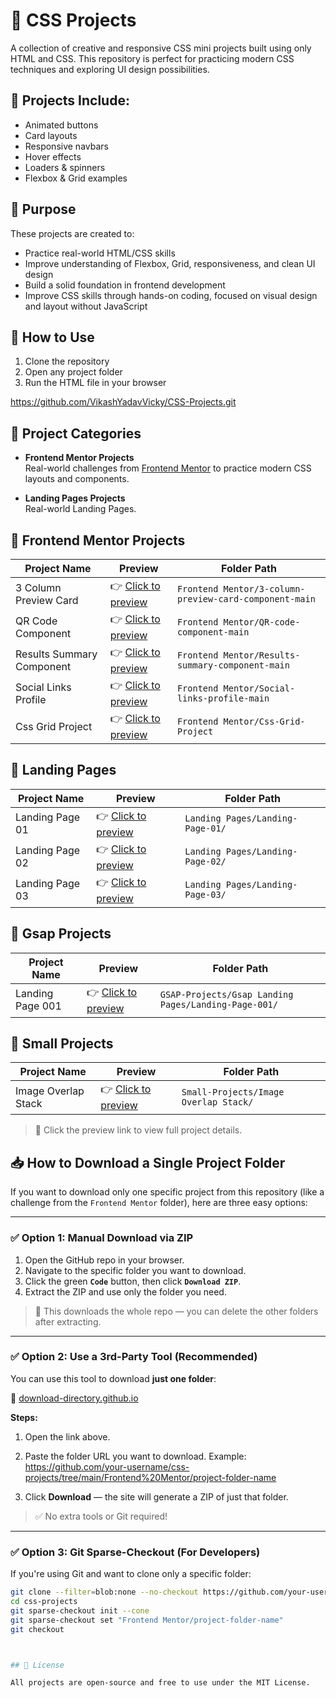 # 🎨 CSS Projects

A collection of creative and responsive CSS mini projects built using only HTML and CSS. This repository is perfect for practicing modern CSS techniques and exploring UI design possibilities.

## 📁 Projects Include:
- Animated buttons
- Card layouts
- Responsive navbars
- Hover effects
- Loaders & spinners
- Flexbox & Grid examples

## 🧠 Purpose

These projects are created to:
- Practice real-world HTML/CSS skills  
- Improve understanding of Flexbox, Grid, responsiveness, and clean UI design  
- Build a solid foundation in frontend development  
- Improve CSS skills through hands-on coding, focused on visual design and layout without JavaScript

## 📌 How to Use
1. Clone the repository  
2. Open any project folder  
3. Run the HTML file in your browser  

https://github.com/VikashYadavVicky/CSS-Projects.git

## 📁 Project Categories

- **Frontend Mentor Projects**  
  Real-world challenges from [Frontend Mentor](https://www.frontendmentor.io/) to practice modern CSS layouts and components.

- **Landing Pages Projects**  
  Real-world Landing Pages.

## 💼 Frontend Mentor Projects

| Project Name                          | Preview                                                  | Folder Path                                               |
|--------------------------------------|-----------------------------------------------------------|------------------------------------------------------------|
| 3 Column Preview Card                | 👉 [Click to preview](Frontend%20Mentor/3-column-preview-card-component-main/README.md) | `Frontend Mentor/3-column-preview-card-component-main`     |
| QR Code Component                    | 👉 [Click to preview](Frontend%20Mentor/QR-code-component-main/README.md)                | `Frontend Mentor/QR-code-component-main`                  |
| Results Summary Component            | 👉 [Click to preview](Frontend%20Mentor/Results-summary-component-main/README.md)         | `Frontend Mentor/Results-summary-component-main`           |
| Social Links Profile                 | 👉 [Click to preview](Frontend%20Mentor/Social-links-profile-main/Social-links-profile-main/README.md)              | `Frontend Mentor/Social-links-profile-main`                |
| Css Grid Project                     | 👉 [Click to preview](Frontend%20Mentor/Css-Grid-Project/README.md)              |  `Frontend Mentor/Css-Grid-Project`           


## 💼 Landing Pages

| Project Name                          | Preview                                                  | Folder Path                                               |
|--------------------------------------|-----------------------------------------------------------|------------------------------------------------------------|
| Landing Page 01              | 👉 [Click to preview](./Landing%20Pages/Landing-Page-01/Readme.md) | `Landing Pages/Landing-Page-01/`     |
| Landing Page 02                    | 👉 [Click to preview](./Landing%20Pages/Landing-Page-02/Readme.md)                | `Landing Pages/Landing-Page-02/`                  |  
| Landing Page 03                    | 👉 [Click to preview](./Landing%20Pages/Landing-Page-03/Readme.md)                | `Landing Pages/Landing-Page-03/`                  |         



## 💼 Gsap Projects

| Project Name                          | Preview                                                  | Folder Path                                               |
|--------------------------------------|-----------------------------------------------------------|------------------------------------------------------------|
| Landing Page 001             | 👉 [Click to preview](./Gsap%20Projects/Landing%20Pages/Landing-Page-001/Readme.md) | `GSAP-Projects/Gsap Landing Pages/Landing-Page-001/`     |



## 💼 Small Projects

| Project Name                          | Preview                                                  | Folder Path                                               |
|--------------------------------------|-----------------------------------------------------------|------------------------------------------------------------|
| Image Overlap Stack             | 👉 [Click to preview](./Small-Projects/Image%20Overlap%20Stack/Readme.md) | `Small-Projects/Image Overlap Stack/`     |
   


> 📝 Click the preview link to view full project details.

## 📥 How to Download a Single Project Folder

If you want to download only one specific project from this repository (like a challenge from the `Frontend Mentor` folder), here are three easy options:

---

### ✅ Option 1: Manual Download via ZIP

1. Open the GitHub repo in your browser.
2. Navigate to the specific folder you want to download.
3. Click the green **`Code`** button, then click **`Download ZIP`**.
4. Extract the ZIP and use only the folder you need.

> 🔸 This downloads the whole repo — you can delete the other folders after extracting.

---

### ✅ Option 2: Use a 3rd-Party Tool (Recommended)

You can use this tool to download **just one folder**:

🔗 [download-directory.github.io](https://download-directory.github.io/)

**Steps:**
1. Open the link above.
2. Paste the folder URL you want to download. Example:
   https://github.com/your-username/css-projects/tree/main/Frontend%20Mentor/project-folder-name

3. Click **Download** — the site will generate a ZIP of just that folder.

> ✅ No extra tools or Git required!

---

### ✅ Option 3: Git Sparse-Checkout (For Developers)

If you're using Git and want to clone only a specific folder:

```bash
git clone --filter=blob:none --no-checkout https://github.com/your-username/css-projects.git
cd css-projects
git sparse-checkout init --cone
git sparse-checkout set "Frontend Mentor/project-folder-name"
git checkout



## 📄 License

All projects are open-source and free to use under the MIT License.

